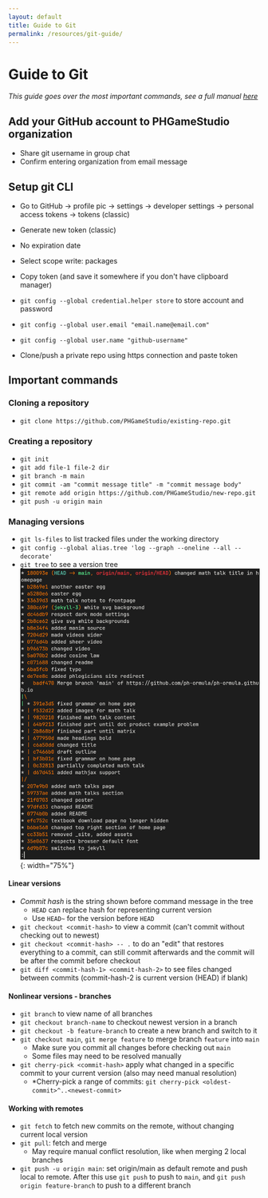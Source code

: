 ```yaml
---
layout: default
title: Guide to Git
permalink: /resources/git-guide/
---
```


# Guide to Git

*This guide goes over the most important commands, see a full manual [here](https://wiki.archlinux.org/title/Git)*

## Add your GitHub account to PHGameStudio organization

- Share git username in group chat
- Confirm entering organization from email message

## Setup git CLI

- Go to GitHub → profile pic → settings → developer settings → personal access tokens → tokens (classic)
- Generate new token (classic)
- No expiration date
- Select scope write: packages
- Copy token (and save it somewhere if you don't have clipboard manager)

- `git config --global credential.helper store` to store account and password
- `git config --global user.email "email.name@email.com"`
- `git config --global user.name "github-username"`
- Clone/push a private repo using https connection and paste token

## Important commands

### Cloning a repository

- `git clone https://github.com/PHGameStudio/existing-repo.git`

### Creating a repository

- `git init`
- `git add file-1 file-2 dir`
- `git branch -m main`
- `git commit -am "commit message title" -m "commit message body"`
- `git remote add origin https://github.com/PHGameStudio/new-repo.git`
- `git push -u origin main`

### Managing versions

- `git ls-files` to list tracked files under the working directory
- `git config --global alias.tree 'log --graph --oneline --all --decorate'`
- `git tree` to see a version tree\
	![](/images/git-tree-example.png){: width="75%"}

#### Linear versions

- *Commit hash* is the string shown before command message in the tree
	- `HEAD` can replace hash for representing current version
	- Use `HEAD~` for the version before `HEAD`
- `git checkout <commit-hash>` to view a commit (can't commit without checking out to newest)
- `git checkout <commit-hash> -- .` to do an "edit" that restores everything to a commit, can still commit afterwards and the commit will be after the commit before checkout
- `git diff <commit-hash-1> <commit-hash-2>` to see files changed between commits (commit-hash-2 is current version (HEAD) if blank)

#### Nonlinear versions - branches

- `git branch` to view name of all branches
- `git checkout branch-name` to checkout newest version in a branch
- `git checkout -b feature-branch` to create a new branch and switch to it
- `git checkout main`, `git merge feature` to merge branch `feature` into `main`
	- Make sure you commit all changes before checking out `main`
	- Some files may need to be resolved manually
- `git cherry-pick <commit-hash>` apply what changed in a specific commit to your current version (also may need manual resolution)
	- \*Cherry-pick a range of commits: `git cherry-pick <oldest-commit>^..<newest-commit>`

#### Working with remotes

- `git fetch` to fetch new commits on the remote, without changing current local version
- `git pull`: fetch and merge
	- May require manual conflict resolution, like when merging 2 local branches
- `git push -u origin main`: set origin/main as default remote and push local to remote. After this use `git push` to push to `main`, and `git push origin feature-branch` to push to a different branch
